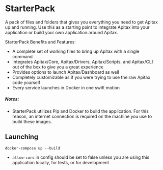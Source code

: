 # StarterPack
A pack of files and folders that gives you everything you need to get Apitax up and running. Use this as a starting point to integrate Apitax into your application or build your own application around Apitax.

StarterPack Benefits and Features:
* A complete set of working files to bring up Apitax with a single command
* Integrates Apitax/Core, Apitax/Drivers, Apitax/Scripts, and Apitax/CLI out of the box to give you a great experience
* Provides options to launch Apitax/Dashboard as well
* Completely customizable as if you were trying to use the raw Apitax code yourself
* Every service launches in Docker in one swift motion

##### Notes:
* StarterPack utilizes Pip and Docker to build the application. For this reason, an internet connection is required on the machine you use to build these images.

## Launching
`docker-compose up --build`
* `allow-cors` in config should be set to false unless you are using this application locally, for tests, or for development
